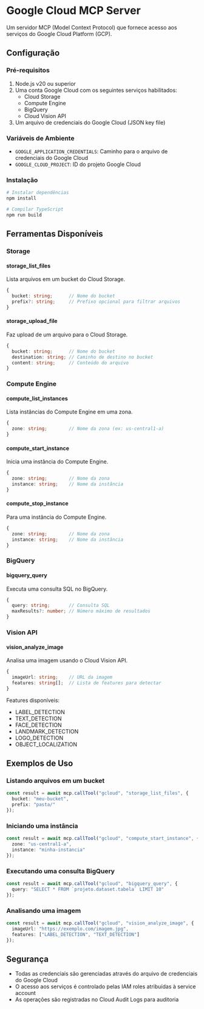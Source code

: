 # Google Cloud MCP Server

Um servidor MCP (Model Context Protocol) que fornece acesso aos serviços do Google Cloud Platform (GCP).

## Configuração

### Pré-requisitos

1. Node.js v20 ou superior
2. Uma conta Google Cloud com os seguintes serviços habilitados:
   - Cloud Storage
   - Compute Engine
   - BigQuery
   - Cloud Vision API
3. Um arquivo de credenciais do Google Cloud (JSON key file)

### Variáveis de Ambiente

- `GOOGLE_APPLICATION_CREDENTIALS`: Caminho para o arquivo de credenciais do Google Cloud
- `GOOGLE_CLOUD_PROJECT`: ID do projeto Google Cloud

### Instalação

```bash
# Instalar dependências
npm install

# Compilar TypeScript
npm run build
```

## Ferramentas Disponíveis

### Storage

#### storage_list_files
Lista arquivos em um bucket do Cloud Storage.
```typescript
{
  bucket: string;      // Nome do bucket
  prefix?: string;     // Prefixo opcional para filtrar arquivos
}
```

#### storage_upload_file
Faz upload de um arquivo para o Cloud Storage.
```typescript
{
  bucket: string;      // Nome do bucket
  destination: string; // Caminho de destino no bucket
  content: string;     // Conteúdo do arquivo
}
```

### Compute Engine

#### compute_list_instances
Lista instâncias do Compute Engine em uma zona.
```typescript
{
  zone: string;        // Nome da zona (ex: us-central1-a)
}
```

#### compute_start_instance
Inicia uma instância do Compute Engine.
```typescript
{
  zone: string;        // Nome da zona
  instance: string;    // Nome da instância
}
```

#### compute_stop_instance
Para uma instância do Compute Engine.
```typescript
{
  zone: string;        // Nome da zona
  instance: string;    // Nome da instância
}
```

### BigQuery

#### bigquery_query
Executa uma consulta SQL no BigQuery.
```typescript
{
  query: string;       // Consulta SQL
  maxResults?: number; // Número máximo de resultados
}
```

### Vision API

#### vision_analyze_image
Analisa uma imagem usando o Cloud Vision API.
```typescript
{
  imageUrl: string;    // URL da imagem
  features: string[];  // Lista de features para detectar
}
```

Features disponíveis:
- LABEL_DETECTION
- TEXT_DETECTION
- FACE_DETECTION
- LANDMARK_DETECTION
- LOGO_DETECTION
- OBJECT_LOCALIZATION

## Exemplos de Uso

### Listando arquivos em um bucket

```typescript
const result = await mcp.callTool("gcloud", "storage_list_files", {
  bucket: "meu-bucket",
  prefix: "pasta/"
});
```

### Iniciando uma instância

```typescript
const result = await mcp.callTool("gcloud", "compute_start_instance", {
  zone: "us-central1-a",
  instance: "minha-instancia"
});
```

### Executando uma consulta BigQuery

```typescript
const result = await mcp.callTool("gcloud", "bigquery_query", {
  query: "SELECT * FROM `projeto.dataset.tabela` LIMIT 10"
});
```

### Analisando uma imagem

```typescript
const result = await mcp.callTool("gcloud", "vision_analyze_image", {
  imageUrl: "https://exemplo.com/imagem.jpg",
  features: ["LABEL_DETECTION", "TEXT_DETECTION"]
});
```

## Segurança

- Todas as credenciais são gerenciadas através do arquivo de credenciais do Google Cloud
- O acesso aos serviços é controlado pelas IAM roles atribuídas à service account
- As operações são registradas no Cloud Audit Logs para auditoria
